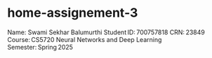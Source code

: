 # home-assignement-3
Name: Swami Sekhar Balumurthi
Student ID: 700757818
CRN: 23849
Course: CS5720 Neural Networks and Deep Learning
Semester: Spring 2025

